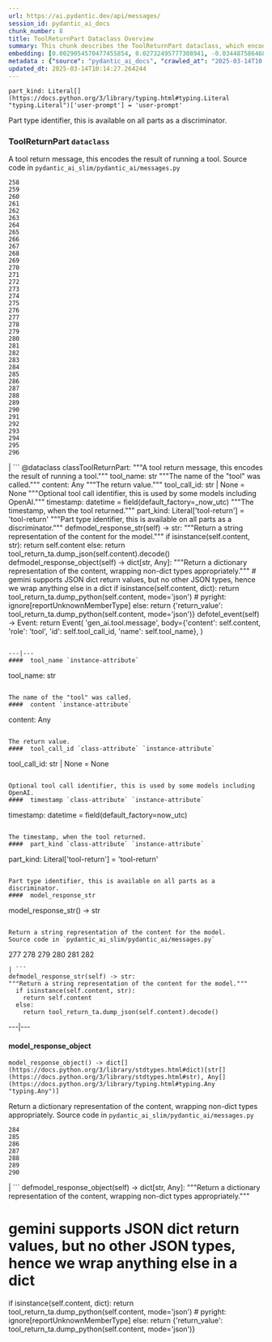 ```yaml
---
url: https://ai.pydantic.dev/api/messages/
session_id: pydantic_ai_docs
chunk_number: 8
title: ToolReturnPart Dataclass Overview
summary: This chunk describes the ToolReturnPart dataclass, which encodes the results of running a tool. It includes attributes for the tool's name, return value, optional tool call identifier, and timestamp of when the tool returned.
embedding: [0.0029054570477455854, 0.02732495777308941, -0.034487586468458176, -0.022452976554632187, 0.012906682677567005, -0.002427270170301199, -0.02420875057578087, -0.006546362303197384, -0.007098675239831209, -0.027278447523713112, -0.01737169735133648, -0.06446364521980286, 0.05381272733211517, -0.04804541543126106, -0.0041016507893800735, -0.019104216247797012, 0.007075420115143061, 0.03099929355084896, 0.018720503896474838, 0.07785868644714355, 0.0289528276771307, -0.02239483781158924, 0.013174118474125862, -9.329366002930328e-05, 0.023197146132588387, 0.012511342763900757, 0.005659754853695631, 0.025929640978574753, 0.03320854529738426, -0.0068777501583099365, 0.00196507154032588, -0.025487791746854782, 0.0025944176595658064, -0.04271995648741722, -0.010441622696816921, -0.004203392658382654, 0.019801873713731766, -0.00891258753836155, 0.0020755340810865164, -0.0023386094253510237, -0.024511069059371948, -0.017313558608293533, 0.012162513099610806, 0.013267138972878456, -0.04685939848423004, 0.013778755441308022, 0.0035289893858134747, 0.03788285702466965, -0.02402270771563053, 2.1574725906248204e-05, -0.0019200143869966269, 0.04283623397350311, 0.010121862404048443, 0.023813409730792046, -0.0259528961032629, -0.02004605531692505, -0.05864982679486275, 0.029650487005710602, -0.02999931573867798, -0.04427805915474892, -0.006511479616165161, -0.0010225058067589998, -0.010098607279360294, 0.046952418982982635, -0.008354460820555687, -0.023999452590942383, -0.04123161733150482, 0.02909236028790474, -0.01675543189048767, 0.017546111717820168, 0.04183625429868698, 0.03978979215025902, -0.06451015919446945, -0.011586945503950119, -0.010679989121854305, -0.04762681946158409, -0.020801851525902748, 0.036138709634542465, 0.01619730517268181, -0.0386037714779377, -0.009273044764995575, 0.032441120594739914, -0.015697317197918892, 0.02342969924211502, -0.012860171496868134, -0.03232484310865402, -0.04120836406946182, -0.008807938545942307, -0.0014316533925011754, -0.01942978985607624, -0.03739449754357338, -0.02476687729358673, 0.0012913949321955442, 0.02627846971154213, 0.08502131700515747, -0.018301907926797867, -0.05678940191864967, 0.004069674760103226, -0.005732427351176739, 0.014929892495274544, 0.04113859683275223, 0.0012238093186169863, -0.04832448065280914, 0.035975925624370575, 0.04344087094068527, -0.000300138519378379, 0.0200344268232584, -0.03634800761938095, -0.055719658732414246, -0.0259528961032629, -0.1024162694811821, 0.014685711823403835, -0.01239506620913744, 0.014557807706296444, -0.06632407009601593, -0.0021801828406751156, -0.03813866525888443, 0.052742984145879745, -0.008581199683248997, -0.016999611631035805, -0.05013839155435562, -0.04439433664083481, 0.012604364193975925, -0.013313650153577328, -0.03230158984661102, 0.02476687729358673, -0.007546339649707079, -0.03209229186177254, -0.06325437128543854, -0.02195298857986927, 0.008993981406092644, 0.01462757308036089, -0.037161942571401596, -0.003694683313369751, -0.011918333359062672, -0.007249834481626749, -0.022592507302761078, 0.004395248834043741, -0.041603703051805496, 0.03667358309030533, -0.0019883266650140285, -0.027859829366207123, -0.041487425565719604, 0.016592644155025482, -0.02583662047982216, 0.011581131257116795, -0.042092062532901764, -0.029766762629151344, -0.02685985341668129, 0.01722053810954094, -0.019708853214979172, 0.01720890961587429, -0.017569366842508316, -0.004374900367110968, -0.0304411668330431, -0.010586967691779137, 0.02658079005777836, 0.0341387577354908, 0.010069537907838821, -0.012685757130384445, -0.008924215100705624, -0.005313832312822342, -0.024859897792339325, 0.029650487005710602, -0.0415571928024292, -0.01089510042220354, 0.019255375489592552, 0.0004810936807189137, -0.04109208658337593, -0.0711611658334732, -0.018150748685002327, 0.01736006885766983, -0.06562641263008118, -0.010505574755370617, 0.003633638145402074, -0.01719728298485279, -0.016546133905649185, -0.05623127520084381, -0.028673764318227768, 0.0008611722150817513, -0.0022717504762113094, -0.002696159528568387, -0.09441645443439484, -0.02360411360859871, -0.02049953304231167, -0.04034791886806488, -0.0015290349256247282, 0.008900959976017475, -0.009296299889683723, 0.023359932005405426, 0.0002494492509867996, 0.008307949639856815, 0.04292925447225571, 0.006325437221676111, -0.02446455880999565, -0.025929640978574753, 0.04662684351205826, -0.03802238777279854, 0.0326504185795784, 0.028999337926506996, 0.056184764951467514, 0.0742773786187172, 0.028557488694787025, 0.0013989506987854838, 0.020964637398719788, -0.02124370075762272, -0.013848521746695042, 0.04109208658337593, -0.03204578161239624, -0.018325163051486015, -0.012569480575621128, -0.034045733511447906, 0.01973210833966732, -0.012964820489287376, -0.00898816715925932, 0.008028886280953884, -0.052603453397750854, 0.010633478872478008, -0.01113928109407425, 0.016267070546746254, -0.010023027658462524, 0.07985864579677582, 0.06609151512384415, -0.029790017753839493, -0.01912747137248516, 0.00045602157479152083, -0.021697180345654488, -0.06809146702289581, -0.02004605531692505, 0.02330179512500763, -0.020278606563806534, 0.011836939491331577, -0.02151113748550415, -0.04690590873360634, 0.010534643195569515, -0.06027769669890404, 0.022499486804008484, -0.0013895032461732626, 0.019080961123108864, -0.015801966190338135, 0.0007339948788285255, -0.0034563166555017233, -0.01768564246594906, 0.03397597000002861, 0.040161874145269394, 0.005947538651525974, 0.01767401583492756, -0.0326736718416214, 0.017174027860164642, 0.02762727625668049, 0.09525363892316818, -0.032720185816287994, 0.032115545123815536, -0.0007365384371951222, -0.03383643925189972, 0.01522058341652155, -0.014778733253479004, 0.007342855911701918, -0.020092565566301346, 0.0035377100575715303, 0.01749960146844387, -0.00555801298469305, -0.0445106141269207, 0.0019926871173083782, 0.0014113050419837236, -0.0027906340546905994, -0.01811586692929268, -0.00906374678015709, 0.010046282783150673, -0.05251042917370796, 0.02876678667962551, -0.00011491380428196862, 0.07553315907716751, 0.004816750530153513, -0.019197236746549606, 0.010627664625644684, 0.0005105261225253344, 0.028092382475733757, 0.012836916372179985, -0.011150908656418324, -0.006778915412724018, 0.009023049846291542, 0.02402270771563053, 0.01586010307073593, -0.0400223433971405, 0.0014113050419837236, -0.012604364193975925, -0.017592621967196465, -0.016092656180262566, -0.01542988047003746, 0.012953192926943302, -0.013825266622006893, 0.029720252379775047, -0.027790063992142677, -0.030952783301472664, -0.004892330151051283, 0.03025512397289276, -0.027697043493390083, 0.008063769899308681, -0.02331342175602913, -0.0009578270255587995, -0.042999017983675, -0.0036132896784693003, 0.011522993445396423, 0.022464603185653687, -0.0029824902303516865, 0.021162308752536774, -0.024673856794834137, 0.015976380556821823, -0.021313467994332314, 0.03485966846346855, -0.0024795946665108204, -0.030022570863366127, -0.04467339813709259, -0.046510566025972366, 0.011150908656418324, 0.03592941164970398, 0.00898816715925932, 0.024394793435931206, 0.02033674530684948, 0.000905502587556839, -0.018604226410388947, 0.00281679630279541, -0.034371308982372284, -0.018046099692583084, 0.03965025767683983, -0.026650555431842804, -0.001571185071952641, -0.018627481535077095, -0.013174118474125862, -0.00013562553795054555, -0.058417271822690964, -0.027534255757927895, 0.027092404663562775, 0.03818517550826073, 0.0030871389899402857, 0.011604386381804943, -0.0013924101367592812, -0.011534621007740498, 0.06697521358728409, -0.02658079005777836, -0.00014716233999934047, -0.07697498798370361, -0.024092473089694977, -0.03620847687125206, 0.014708966948091984, 0.0012390705524012446, 0.05102209374308586, -0.044743165373802185, 0.028138892725110054, 0.03311552479863167, 0.010482318699359894, 0.038068898022174835, 0.024720367044210434, -0.030162103474140167, -0.02004605531692505, -0.006488224025815725, -0.016720548272132874, -0.01827865280210972, -0.008069583214819431, -0.0400921106338501, -0.002405468374490738, 0.037487518042325974, -0.036138709634542465, -0.029441189020872116, 0.030324889346957207, -0.024418048560619354, -0.01959257572889328, -0.0004941747756674886, -0.01276715099811554, 0.015662433579564095, 0.026301726698875427, -0.021452998742461205, 0.010331159457564354, -0.02806912735104561, -0.011156721971929073, -0.0016235094517469406, -0.009389320388436317, -0.016662411391735077, -0.018301907926797867, 0.06157999113202095, 0.025325004011392593, -0.004805122967809439, -0.0011242476757615805, -0.005121976137161255, 0.009052119217813015, 0.018022844567894936, 0.001475983764976263, -0.02537151426076889, 0.01603451743721962, 0.02268552966415882, -0.06748683005571365, -0.03697590157389641, -0.006244043819606304, 0.012429948896169662, 0.03199927136301994, -0.00642427196726203, 0.03904562070965767, 0.038650281727313995, -0.020592553541064262, -0.006901005282998085, -0.004976630676537752, 0.008825380355119705, -0.00906374678015709, -0.018069354817271233, 0.022906454280018806, 0.011953216046094894, 0.019394906237721443, 0.005976608023047447, -0.006744032260030508, 0.07390528917312622, 0.004008629359304905, -0.013488064520061016, -0.01572057232260704, 0.014581062830984592, -0.06260322034358978, 0.03809215500950813, 0.017860058695077896, 0.023801783099770546, -0.018627481535077095, -0.02569708786904812, -0.06204509735107422, -0.040278151631355286, -0.015639178454875946, -0.009685825556516647, 0.0652543231844902, 0.02166229672729969, -0.08381204307079315, 0.028534233570098877, -0.06292879581451416, 0.002946153748780489, 0.00474698469042778, 0.030487677082419395, -0.0289528276771307, 0.025627322494983673, -0.040301404893398285, -0.020662318915128708, 0.03430154174566269, 0.006784729193896055, 0.013743872754275799, 0.05981259047985077, -0.02285994403064251, -0.0017121703131124377, 0.02818540297448635, -0.027557510882616043, -0.015301976352930069, 0.002154020592570305, 0.0016118818894028664, 0.03281320631504059, -0.04723148047924042, 0.00801725871860981, 0.042068809270858765, -0.06269624829292297, 0.013057841919362545, -0.03041791170835495, -0.04202229902148247, 0.024836642667651176, -0.013185746036469936, 0.03160393238067627, -0.02776680886745453, 0.05269647389650345, 6.467875937232748e-05, 0.013429926708340645, -0.02209251932799816, -0.04878958687186241, -0.06511479616165161, -0.025185471400618553, -0.000517066684551537, 0.01738332398235798, -0.004162695724517107, -0.00926723051816225, 0.025604067370295525, 0.024092473089694977, -0.016685666516423225, -0.01527872122824192, -0.010720686055719852, 0.03913864120841026, 0.008430040441453457, 0.016662411391735077, -0.001729611773043871, -0.0024534324184060097, -0.029743507504463196, -0.05046396702528, -0.008959097787737846, -0.03690613433718681, 0.0593474842607975, -0.00198541977442801, -0.027836574241518974, 3.263461258029565e-05, -0.03462711721658707, -0.0244878139346838, -0.015185699798166752, 0.02999931573867798, -0.01113928109407425, 0.03892934322357178, 0.023673878982663155, -0.02182508446276188, -0.02937142364680767, 0.0015522901667281985, -0.035836391150951385, -0.017987962812185287, 0.016534507274627686, 0.01542988047003746, 0.012755523435771465, 0.011290440335869789, 0.011389275081455708, 0.03592941164970398, 0.018139122053980827, -0.002068266738206148, 0.054091788828372955, -0.05251042917370796, -0.002236867556348443, 0.008430040441453457, 0.005217904224991798, 0.00913932640105486, 0.0015464763855561614, -0.015104306861758232, -0.014208978042006493, -0.004209206439554691, 0.00876142829656601, -0.005569640547037125, -0.011517179198563099, 6.413371011149138e-05, -0.04165021330118179, -0.003165625501424074, -0.013522947207093239, 0.0015581040643155575, 0.0015203141374513507, -0.03537128493189812, -0.015592667274177074, 0.04539431259036064, 0.013383415527641773, 0.041185107082128525, 0.02049953304231167, -0.020546043291687965, -0.013313650153577328, 0.013092724606394768, -0.009366065263748169, 0.018290281295776367, 0.010371856391429901, -0.004610360134392977, 0.0401153638958931, 0.003709217766299844, 0.0009127698722295463, 0.006825425662100315, 0.06037071719765663, -0.016720548272132874, 0.0036307312548160553, 0.017115889117121696, -0.004531873390078545, 0.02639474719762802, -0.04730124771595001, 0.04762681946158409, -0.07692848145961761, -0.0010036107851192355, 0.0018778641242533922, -0.02506919577717781, -0.020999521017074585, -0.006290554068982601, 0.020441394299268723, 0.019615832716226578, -0.0073370421305298805, 0.03237135335803032, 0.05460340529680252, -0.038371216505765915, 0.027394725009799004, 0.03667358309030533, 0.010668361559510231, -0.010331159457564354, -0.006185905542224646, 0.004927213303744793, 0.004194671753793955, 0.008046328090131283, -0.02951095439493656, 0.0007870459812693298, -0.0237436443567276, 0.024394793435931206, -0.006296367850154638, -0.027045894414186478, 0.01424386166036129, -0.008488178253173828, -0.016732176765799522, 0.00771494023501873, 0.010180000215768814, -0.01454618014395237, 0.028394700959324837, 0.01675543189048767, -0.013627596199512482, -0.0064998515881598, -0.049626775085926056, 0.01901119388639927, -0.0069882129319012165, -0.018604226410388947, -0.003552244510501623, -0.021139053627848625, -0.0029345261864364147, 0.01956932060420513, 0.005037675611674786, -0.04971979558467865, 0.0207785964012146, 0.019115842878818512, -0.006249857600778341, -0.00831376388669014, 0.03309226781129837, -0.05027792230248451, -0.017441462725400925, -0.002084254752844572, 0.014708966948091984, -0.059580035507678986, 0.018499577417969704, -0.0035929414443671703, 0.016139166429638863, -0.0170693788677454, -0.03202252462506294, 0.00949396938085556, 0.005703358445316553, -0.011488109827041626, 0.006127767264842987, 0.029208635911345482, -0.02879004180431366, -0.008854449726641178, -0.010226511396467686, 0.017011240124702454, 0.008680034428834915, -0.0005940998089499772, 0.02045302279293537, 0.002847318770363927, -0.01269738469272852, 0.015046168118715286, 0.05739403888583183, -0.0003023186873178929, 0.0035377100575715303, 0.049347713589668274, -0.006203346885740757, -0.0259994063526392, 0.04916166886687279, 0.03692939132452011, 0.0016060679918155074, 0.00906374678015709, -0.011464854702353477, -0.0014091248158365488, 0.05371970683336258, 0.02683659829199314, -0.024092473089694977, 0.02134834975004196, -0.002023209584876895, -0.0011969204060733318, 0.05418480932712555, -0.00047600659308955073, 0.031092314049601555, 0.03351086378097534, -0.03753402829170227, 0.02342969924211502, -0.007040536962449551, -0.0020159424748271704, 0.012185768224298954, -0.004729543346911669, 0.028115637600421906, -0.01194158848375082, 0.007848658598959446, -0.04841750115156174, -0.0019679784309118986, -0.029906295239925385, -0.005427201744168997, -0.007081233896315098, 0.0445106141269207, 0.029766762629151344, -0.01617405004799366, 0.004799309186637402, 0.011209046468138695, -0.019825128838419914, 0.030510932207107544, 0.033022504299879074, -0.007017281837761402, 0.03181322664022446, 0.004784774500876665, 0.01811586692929268, -0.017290303483605385, -0.01329039502888918, 0.05446387454867363, -0.026906363666057587, -0.01867399364709854, -0.061486970633268356, -0.0014926985604688525, 0.05367319658398628, -0.028883062303066254, 0.022511115297675133, 0.006255671381950378, 0.008005631156265736, 0.014441531151533127, -0.0064998515881598, -0.038371216505765915, -0.01312760729342699, -0.02344132587313652, 0.017569366842508316, 0.010133489966392517, -0.009813729673624039, -0.0025086638052016497, 0.001876410678960383, -0.02031349018216133, -0.018336791545152664, -0.018150748685002327, -0.06097535416483879, -0.03234810009598732, -0.0020668134093284607, 0.0046365223824977875, -0.010447436012327671, 0.0030260938219726086, 0.04581290856003761, -0.04069674760103226, -0.051580220460891724, 0.004694660194218159, -0.026487767696380615, 0.0207902230322361, -0.03772006928920746, 0.014057818800210953, 0.0018894918030127883, 0.032278332859277725, 0.024883152917027473, 0.000616264995187521, -0.004665591288357973, 0.001511593465693295, -0.018011217936873436, -0.0016729269409552217, 0.0022121588699519634, -0.03951072692871094, -0.019976288080215454, 0.030348144471645355, 0.02432502619922161, 0.012581108137965202, -0.016720548272132874, 0.03499920293688774, -0.012220651842653751, -0.03765030577778816, -0.023371560499072075, -0.04018513113260269, -0.03758053854107857, 0.013627596199512482, -0.01490663643926382, 0.02287157066166401, 0.009761405177414417, 0.00567428907379508, -0.0029766762163490057, -0.023859921842813492, -0.0028516792226582766, -0.015557784587144852, -0.056463830173015594, 0.034487586468458176, -0.018767014145851135, 0.019836757332086563, -0.014813615940511227, 0.006220788229256868, 0.0027804598212242126, -0.01602289080619812, 0.009249788708984852, -0.0018735037883743644, -0.015092679299414158, -0.01306946948170662, -0.04781286418437958, 0.025720342993736267, 0.013918287120759487, -0.02285994403064251, -0.005026048049330711, 0.044905953109264374, -0.02402270771563053, -0.029045850038528442, 0.008261439390480518, 0.007156813517212868, -0.013220628723502159, -0.045161761343479156, -0.0034824786707758904, 0.0017383324448019266, -0.01990652270615101, 0.024301771074533463, 0.04123161733150482, -0.02108091488480568, 0.03381318226456642, 0.018325163051486015, -0.0032324844505637884, 0.006930074654519558, 0.005668475292623043, -0.01570894382894039, -0.006488224025815725, 0.009959075599908829, 0.030766740441322327, -0.01781354658305645, -0.04395248740911484, -0.00276592536829412, -0.030231868848204613, -0.004098743665963411, -0.013488064520061016, 0.003927235957235098, 0.013557830825448036, -0.0005025321734137833, 0.01854608952999115, -0.014197350479662418, 0.005665568634867668, -0.08618408441543579, -0.042789723724126816, 0.04567337781190872, -0.008784683421254158, 0.004889423493295908, -0.01931351236999035, -0.023511091247200966, 0.004427224863320589, -0.023790154606103897, -0.052882514894008636, 0.009424204006791115, -0.005366156809031963, 0.004805122967809439, -0.004744078032672405, 0.01454618014395237, -0.0022732040379196405, 0.012046236544847488, -0.026301726698875427, 0.02446455880999565, -0.03058069758117199, -0.0002708877145778388, 0.022359956055879593, -0.005145231727510691, -0.025464534759521484, -0.042999017983675, -0.020836733281612396, -0.018487950786948204, 0.019185608252882957, 0.04976630583405495, -0.018929800018668175, -0.002505756914615631, 0.03199927136301994, -0.005354529246687889, 0.0026104056742042303, -0.06851006299257278, 0.011325323022902012, -0.0012630525743588805, -0.005026048049330711, 0.04213857278227806, -0.0032092290930449963, 0.03783634677529335, -0.009842799045145512, 0.003967932891100645, 0.011825311928987503, 0.024999430403113365, 0.004799309186637402, -0.021732062101364136, -0.006249857600778341, -0.0004792768741026521, 0.027417980134487152, -0.016057772561907768, 0.015371742658317089, -0.007825402542948723, -0.018953057006001472, 0.06488224118947983, 0.03960374742746353, -0.03616196662187576, -0.04067349061369896, 0.01748797297477722, 0.017999589443206787, 0.006290554068982601, -0.003470851108431816, -0.028464466333389282, 0.0020740805193781853, 0.01469733938574791, -0.010906727984547615, -0.02402270771563053, -0.0008568118792027235, -0.013150863349437714, -0.007732382044196129, -0.029278401285409927, 0.009650942869484425, -0.014348509721457958, 0.013371787965297699, -0.02625521458685398, 0.024813387542963028, 0.0038051458541303873, -0.007656801957637072, -0.01261599175632, 0.020127447322010994, 0.05088255926966667, -0.0043342034332454205, 0.031557418406009674, 0.041022319346666336, -0.04837099090218544, 0.0009091362589970231, 0.005726613570004702, 0.016267070546746254, 0.013860149309039116, 0.032417867332696915, 0.025325004011392593, 0.02165066823363304, 0.006028932519257069, -0.03232484310865402, -0.04571988806128502, -0.0040289778262376785, -0.016674038022756577, -0.015022912994027138, 0.020383255556225777, -0.024138985201716423, 0.006999840494245291, 0.0341387577354908, -0.041789744049310684, -0.036603815853595734, -0.0025406398344784975, 0.015569412149488926, -0.02627846971154213, -0.00987186748534441, -0.00941838975995779, 0.036882881075143814, 0.0004909044946543872, 0.03251088783144951, 0.010586967691779137, 0.01811586692929268, -0.02465059980750084, -0.005113255698233843, 0.12092747539281845, -0.015592667274177074, -0.010447436012327671, 0.008773055858910084, -0.026813341304659843, 0.04244089126586914, 0.032882969826459885, -0.005595802795141935, -0.0029970246832817793, 0.04037117213010788, -0.006430085748434067, 0.026301726698875427, -0.011505551636219025, -0.02342969924211502, 0.007203324232250452, 0.00941838975995779, -0.005171393509954214, 0.010075351223349571, -0.037022411823272705, 0.022069264203310013, 0.032720185816287994, -0.04478967562317848, -0.04930119961500168, -0.023557601496577263, -0.008546316996216774, -0.0010130583541467786, 0.02879004180431366, -0.014964775182306767, -0.0037847973871976137, 0.002138032577931881, 0.02138323336839676, -0.010028840973973274, 0.020685574039816856, -0.04404550790786743, -0.022976219654083252, 0.01704612374305725, -0.001183112501166761, -5.779755611001747e-06, -0.0053806914947927, 0.023557601496577263, 0.0020755340810865164, -0.023115752264857292, -0.020243724808096886, 0.01601126231253147, -0.018941428512334824, 0.04274320974946022, -0.04313855245709419, -0.003639451926574111, 0.007592849899083376, -0.02476687729358673, 0.009726522490382195, -0.00441850395873189, -0.016220560297369957, 0.04878958687186241, 0.005363249685615301, 0.028697019442915916, 0.03595266863703728, 0.0014578156406059861, -0.003781890496611595, 0.036278244107961655, -0.016953101381659508, -0.0034301544073969126, 0.014127585105597973, 0.0666961520910263, -0.007796333637088537, 0.011366019956767559, 0.0047644260339438915, -0.007418435532599688, 0.03795262426137924, -0.006284740287810564, 0.011360205709934235, 0.0038981668185442686, 0.009505596943199635, -0.00014498215750791132, 0.04292925447225571, 0.019046077504754066, -0.008133535273373127, 0.009459086693823338, 0.0003588217659853399, 0.012046236544847488, 0.047417525202035904, 0.029045850038528442, -0.008447482250630856, 0.03323179855942726, 0.02179020084440708, 0.0356736034154892, -0.0007761450833640993, -0.006587059237062931, 0.005401039496064186, 0.007523084059357643, -0.007778892293572426, 0.00456966320052743, 0.003389457706362009, 0.021848339587450027, -0.004845819901674986, -0.02434828132390976, -0.0029374330770224333, -0.006709149572998285, -0.04855703189969063, 0.0019999544601887465, -0.016267070546746254, 0.03697590157389641, -0.009447459131479263, -0.0415106825530529, -0.013441554270684719, 0.004523152485489845, 0.015081051737070084, -0.009180023334920406, 0.0031569048296660185, 0.0244878139346838, -0.024859897792339325, 0.029929550364613533, 0.05525455251336098, -0.022499486804008484, -0.02967374213039875, -0.001561010954901576, -0.03978979215025902, 0.0103892982006073, 0.043719932436943054, -0.022185539826750755, 0.04804541543126106, -0.021604157984256744, -0.025604067370295525, 0.01765076071023941, 0.001265959464944899, 0.03127835690975189, 0.04290599748492241, -0.0029970246832817793, 0.022790178656578064, -0.004360365681350231, 0.03527826443314552, 0.04704543948173523, -0.012429948896169662, -0.002280471147969365, 0.012336928397417068, 0.024906408041715622, 0.009383507072925568, 0.005197555758059025, 0.018301907926797867, -0.0259994063526392, 0.0018066448392346501, 0.033603884279727936, 0.0037063108757138252, 0.02284831553697586, 0.014534552581608295, 0.023976197466254234, 0.007110302802175283, 0.013522947207093239, -0.016650782898068428, -0.01402293611317873, -0.017546111717820168, -0.004084208980202675, 0.024906408041715622, 0.036580562591552734, -0.03995257616043091, 0.03788285702466965, -0.018453067168593407, 0.018057728186249733, 0.06809146702289581, -0.013371787965297699, -0.03334807604551315, -0.018662365153431892, 0.03595266863703728, -0.02030186355113983, -0.01734844222664833, -0.015534529462456703, 0.022941337898373604, 0.002260122913867235, 0.02196461521089077, 0.023952942341566086, 0.0009011422516778111, -0.027697043493390083, 0.0038807254750281572, -0.009912564419209957, 0.013883404433727264, 0.026464512571692467, 0.0081626046448946, -0.015174072235822678, 0.004546408075839281, -0.00794167909771204, 0.014418276026844978, 0.006453341338783503, 0.01246483251452446, -0.008040514774620533, 0.022220423445105553, -0.012209024280309677, -0.0007361750467680395, 0.00025689820176921785, -0.01660427264869213, -0.014453158713877201, 0.033580631017684937, -0.007732382044196129, -0.00135534699074924, 0.011098584160208702, -0.025487791746854782, -0.02418549545109272, 0.032999247312545776, 0.017034495249390602, 0.020150702446699142, 0.027255192399024963, -0.005014420486986637, -0.009243975393474102, -0.01677868701517582, 0.010354415513575077, -0.010662547312676907, 0.027650533244013786, 0.026348236948251724, -0.020871616899967194, 0.034068990498781204, -0.018476322293281555, -0.021150680258870125, -0.007592849899083376, 0.004697567317634821, -0.020883245393633842, 0.04467339813709259, -0.031045803800225258, 0.017732154577970505, 0.012685757130384445, -0.04560361057519913, -0.02165066823363304, -0.044022250920534134, -0.00012645059905480593, -0.02685985341668129, -0.026976129040122032, -0.003502827137708664, -0.0021729154977947474, -0.013685734011232853, -0.00014543636643793434, 0.0026772646233439445, -0.011743918061256409, 0.002433083951473236, 0.02818540297448635, 0.013767127878963947, -0.012209024280309677, 0.06623104959726334, 0.00904630497097969, 0.016511252149939537, -0.00035936679341830313, -0.009749777615070343, -0.010116048157215118, -0.006947515998035669, 0.03088301606476307, -0.0016525785904377699, 0.015301976352930069, -0.031836483627557755, 0.019801873713731766, -0.011325323022902012, 0.017092633992433548, 0.02627846971154213, -0.012476460076868534, -0.001826993189752102, 0.007784706074744463, 0.02788308449089527, 0.01573219895362854, 0.0006922080647200346, 0.009185836650431156, -0.01194158848375082, -0.01646474003791809, 0.003377829911187291, -0.0034911995753645897, 0.009900936856865883, -0.032882969826459885, 0.015313603915274143, 0.05725450813770294, -0.005148138385266066, -0.01737169735133648, 0.012802033685147762, -0.004787681624293327, -0.002603138331323862, -0.012278789654374123, 0.013848521746695042, -0.028557488694787025, 0.0004029704723507166, -0.007511456497013569, 0.02999931573867798, -0.02446455880999565, 0.017871685326099396, 0.021476253867149353, 0.0341155007481575, 0.020383255556225777, -0.015464764088392258, -0.032255079597234726, 0.018755385652184486, -0.0022034381981939077, -0.004310948308557272, -0.03974327817559242, -0.012941565364599228, -0.014592690393328667, 0.0007696045213378966, -0.014988030306994915, -0.015150817111134529, 0.0356503501534462, 0.0049853515811264515, 0.01972047984600067, -0.027976106852293015, 0.015964752063155174, -0.005508595146238804, -0.002094428986310959, 0.008633524179458618, -0.03323179855942726, -0.01570894382894039, -0.03374341502785683, -0.007837031036615372, 0.05553361773490906, -0.014046191237866879, 0.021778572350740433, -0.028697019442915916, 0.007831216789782047, 0.003941770642995834, 0.0015595575096085668, 0.00015070513472892344, -0.05176626145839691, 0.03439456596970558, -0.0244878139346838, -0.0004883609362877905, -0.02330179512500763, -0.014778733253479004, 0.03072023019194603, -0.0519057922065258, -0.04171998053789139, -0.00913932640105486, -0.02639474719762802, 0.007994003593921661, -0.008110280148684978, 0.04718497022986412, -0.00801725871860981, -0.02004605531692505, 0.02746449038386345, 0.0029490606393665075, 0.018476322293281555, 0.0017557739047333598, -0.015604295767843723, 0.01736006885766983, 0.019115842878818512, 0.013976425863802433, 0.009784660302102566, 0.01016837265342474, 0.051719751209020615, -0.004235368687659502, -0.019046077504754066, -0.046533823013305664, -0.02226693369448185, -0.011307882145047188, 0.0034127128310501575, 0.01239506620913744, 0.007040536962449551, 0.006209160666912794, 0.018139122053980827, 0.010604409500956535, -0.014197350479662418, -0.029022594913840294, 0.009540480561554432, -0.014092701487243176, -0.046975672245025635, 0.04555710032582283, -0.014046191237866879, 0.000861898937728256, 0.018790269270539284, 0.0053429012186825275, 0.0200344268232584, 0.005845796782523394, -0.04378969967365265, -0.02776680886745453, -0.010679989121854305, 0.0002605318441055715, 0.007209138013422489, 0.02509245090186596, -0.044138528406620026, 0.003683055518195033, -0.010784638114273548, -0.0008902413537725806, -0.01768564246594906, -0.033185288310050964, -0.005264414940029383, -0.008709103800356388, 0.0185693446546793, -0.0019171074964106083, -0.014046191237866879, 0.019778618589043617, 0.003148183925077319, 0.011011376976966858, -0.0062266020104289055, -0.02047627791762352, -0.0061510223895311356, -0.008057955652475357, -0.006081256549805403, -0.005543478298932314, -0.00774982338771224, -0.008139349520206451, -0.039533983916044235, -0.002672904171049595, -0.005403946619480848, -0.039254918694496155, -0.0013153769541531801, 0.033324822783470154, -0.007296345196664333, -0.01254622545093298, -0.014895008876919746, 0.015557784587144852, 0.035696860402822495, 0.017394952476024628, 0.018208887428045273, 0.005026048049330711, 0.01497640274465084, -0.01497640274465084, -0.0033313194289803505, 0.013964798301458359, 0.012302044779062271, 0.009976516477763653, 0.0029127243906259537, -0.00774982338771224, -0.0041772304102778435, -0.023359932005405426, -0.03946421667933464, -0.019766991958022118, 0.008802125230431557, 0.011836939491331577, -0.008709103800356388, -0.008214929141104221, 0.021336723119020462, 0.00604637386277318, -0.011441599577665329, -0.04065023735165596, -0.008709103800356388, 0.03841773048043251, 0.017894940450787544, -0.004566756542772055, -0.013941542245447636, -0.00808702502399683, 0.020418139174580574, 0.011238115839660168, -0.007342855911701918, 0.012627619318664074, -0.008023072965443134, -0.011953216046094894, 0.017580995336174965, -0.008499805815517902, -0.0303946565836668, 0.00912188459187746, 0.009616060182452202, -0.00527022872120142, 0.008930029347538948, 0.015511274337768555, 0.015813592821359634, -0.0006079076556488872, 0.019476300105452538, 0.006441713776439428, -0.013534574769437313, 0.022825060412287712, 0.023104123771190643, -0.0034301544073969126, 0.008499805815517902, 0.01941816136240959, -0.04081302136182785, -0.016848452389240265, 0.0040667676366865635, 0.02613893896341324, 0.00869166199117899, 0.01432525459676981, -0.013429926708340645, 0.006807984318584204, -0.005046396516263485, -0.024557579308748245, 0.02997606061398983, 0.029138870537281036, -0.03595266863703728, 0.0007514363387599587, 0.007162627298384905, -0.010174186900258064, -0.005589989013969898, -0.005619057919830084, -0.011400902643799782, 0.03781308978796005, -0.005284763406962156, -0.021859966218471527, 0.04481293261051178, -0.01766238734126091, 0.014650829136371613, -0.013360160402953625, -0.0013153769541531801, -0.002674357732757926, -0.012209024280309677, 0.013464809395372868, 0.022580880671739578, 0.0215343926101923, 0.012941565364599228, -0.01988326758146286, -0.03976653516292572, 0.02892957255244255, -0.0003048622456844896, -0.009778846986591816, -0.013615968637168407, 0.0046801259741187096, 0.012057865038514137, -0.03341784328222275, 0.005427201744168997, 0.032999247312545776, -0.023627368733286858, -0.010732313618063927, 0.035534072667360306, -0.016069401055574417, -0.024604089558124542, -0.028534233570098877, -0.00801725871860981, -0.001757227350026369, -0.006633569486439228, 0.005351622123271227, 0.0009600071934983134, 0.03502245619893074, 0.025464534759521484, -0.024441303685307503, 0.012674129568040371, 0.010679989121854305, -0.004447572864592075, -0.04423154890537262, -0.011249743402004242, -0.006081256549805403, -0.007732382044196129, -0.00144618796184659, 0.006651011295616627, -0.03130161017179489, 0.015418252907693386, -0.008900959976017475, 0.034510839730501175, 0.0031307425815612078, -0.013929914683103561, 0.03013884834945202, -0.014569435268640518, 0.01312760729342699, 0.05316158011555672, 0.003595848334953189, -0.005555105861276388, -0.0341620109975338, -0.008557944558560848, -0.004325482994318008, -0.060045141726732254, -0.003092952771112323, -0.011261370964348316, 0.002918538171797991, 0.027976106852293015, -0.011209046468138695, 0.021046031266450882, -0.03958049416542053, 0.01447641383856535, 0.01691821962594986, 0.00040660411468707025, 9.174935985356569e-05, -0.0011874729534611106, -0.0017935637151822448, -0.003453409532085061, 0.013441554270684719, -0.035557329654693604, 0.013371787965297699, -0.008796310983598232, 0.015511274337768555, 0.007906796410679817, 0.032417867332696915, -0.0222785621881485, 0.05530106648802757, 0.006883563939481974, -0.015115934424102306, 0.01447641383856535, 0.020708831027150154, 0.013604341074824333, -0.009464900009334087, 0.01972047984600067, 0.015615923330187798, 0.0009367518941871822, -0.0008226556819863617, -0.019662342965602875, 0.008278881199657917, 0.027092404663562775, 0.020383255556225777, 0.011052073910832405, -0.013255511410534382, -0.010627664625644684, 0.01047069113701582, -0.004976630676537752, 0.012836916372179985, 0.05916144326329231, -0.006807984318584204, -0.023394815623760223, 0.002229600213468075, 0.003662707284092903, 0.0068777501583099365, 0.014860126189887524, 0.011261370964348316, -0.034813158214092255, -0.0020362907089293003, 0.014988030306994915, -0.012488087639212608, -0.011831125244498253, -0.0072556487284600735, -0.004787681624293327, -0.006017304491251707, 0.012150885537266731, 0.005383598152548075, 0.006680080201476812, -0.011976471170783043, 0.02432502619922161, -0.0019301885040476918, 0.003395271487534046, -0.006174277979880571, -0.010052096098661423, -0.00489814393222332, 0.007720754016190767, 0.04216182976961136, -0.02788308449089527, 0.0005454091005958617, -0.046812884509563446, -0.013313650153577328, -0.03151090815663338, 0.01098812185227871, -0.015836847946047783, 0.037068922072649, -0.035115476697683334, 0.008563757874071598, -0.007296345196664333, 0.020383255556225777, -0.026301726698875427, 0.023836666718125343, 0.0056394063867628574, -0.018429812043905258]
metadata : {"source": "pydantic_ai_docs", "crawled_at": "2025-03-14T10:14:27.262657", "url_path": "/api/messages/", "chunk_size": 4644}
updated_dt: 2025-03-14T10:14:27.264244
---
```

```
part_kind: Literal[](https://docs.python.org/3/library/typing.html#typing.Literal "typing.Literal")['user-prompt'] = 'user-prompt'

```

Part type identifier, this is available on all parts as a discriminator.
###  ToolReturnPart `dataclass`
A tool return message, this encodes the result of running a tool.
Source code in `pydantic_ai_slim/pydantic_ai/messages.py`
```
258
259
260
261
262
263
264
265
266
267
268
269
270
271
272
273
274
275
276
277
278
279
280
281
282
283
284
285
286
287
288
289
290
291
292
293
294
295
296
```
| ```
@dataclass
classToolReturnPart:
"""A tool return message, this encodes the result of running a tool."""
  tool_name: str
"""The name of the "tool" was called."""
  content: Any
"""The return value."""
  tool_call_id: str | None = None
"""Optional tool call identifier, this is used by some models including OpenAI."""
  timestamp: datetime = field(default_factory=_now_utc)
"""The timestamp, when the tool returned."""
  part_kind: Literal['tool-return'] = 'tool-return'
"""Part type identifier, this is available on all parts as a discriminator."""
  defmodel_response_str(self) -> str:
"""Return a string representation of the content for the model."""
    if isinstance(self.content, str):
      return self.content
    else:
      return tool_return_ta.dump_json(self.content).decode()
  defmodel_response_object(self) -> dict[str, Any]:
"""Return a dictionary representation of the content, wrapping non-dict types appropriately."""
    # gemini supports JSON dict return values, but no other JSON types, hence we wrap anything else in a dict
    if isinstance(self.content, dict):
      return tool_return_ta.dump_python(self.content, mode='json') # pyright: ignore[reportUnknownMemberType]
    else:
      return {'return_value': tool_return_ta.dump_python(self.content, mode='json')}
  defotel_event(self) -> Event:
    return Event(
      'gen_ai.tool.message',
      body={'content': self.content, 'role': 'tool', 'id': self.tool_call_id, 'name': self.tool_name},
    )

```
  
---|---  
####  tool_name `instance-attribute`
```
tool_name: str[](https://docs.python.org/3/library/stdtypes.html#str)

```

The name of the "tool" was called.
####  content `instance-attribute`
```
content: Any[](https://docs.python.org/3/library/typing.html#typing.Any "typing.Any")

```

The return value.
####  tool_call_id `class-attribute` `instance-attribute`
```
tool_call_id: str[](https://docs.python.org/3/library/stdtypes.html#str) | None = None

```

Optional tool call identifier, this is used by some models including OpenAI.
####  timestamp `class-attribute` `instance-attribute`
```
timestamp: datetime[](https://docs.python.org/3/library/datetime.html#datetime.datetime "datetime.datetime") = field[](https://docs.python.org/3/library/dataclasses.html#dataclasses.field "dataclasses.field")(default_factory=now_utc)

```

The timestamp, when the tool returned.
####  part_kind `class-attribute` `instance-attribute`
```
part_kind: Literal[](https://docs.python.org/3/library/typing.html#typing.Literal "typing.Literal")['tool-return'] = 'tool-return'

```

Part type identifier, this is available on all parts as a discriminator.
####  model_response_str
```
model_response_str() -> str[](https://docs.python.org/3/library/stdtypes.html#str)

```

Return a string representation of the content for the model.
Source code in `pydantic_ai_slim/pydantic_ai/messages.py`
```
277
278
279
280
281
282
```
| ```
defmodel_response_str(self) -> str:
"""Return a string representation of the content for the model."""
  if isinstance(self.content, str):
    return self.content
  else:
    return tool_return_ta.dump_json(self.content).decode()

```
  
---|---  
####  model_response_object
```
model_response_object() -> dict[](https://docs.python.org/3/library/stdtypes.html#dict)[str[](https://docs.python.org/3/library/stdtypes.html#str), Any[](https://docs.python.org/3/library/typing.html#typing.Any "typing.Any")]

```

Return a dictionary representation of the content, wrapping non-dict types appropriately.
Source code in `pydantic_ai_slim/pydantic_ai/messages.py`
```
284
285
286
287
288
289
290
```
| ```
defmodel_response_object(self) -> dict[str, Any]:
"""Return a dictionary representation of the content, wrapping non-dict types appropriately."""
  # gemini supports JSON dict return values, but no other JSON types, hence we wrap anything else in a dict
  if isinstance(self.content, dict):
    return tool_return_ta.dump_python(self.content, mode='json') # pyright: ignore[reportUnknownMemberType]
  else:
    return {'return_value': tool_return_ta.dump_python(self.content, mode='json')}